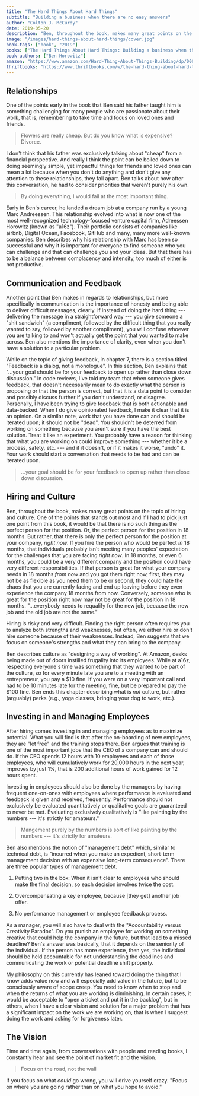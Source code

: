 ```yaml
---
title: "The Hard Things About Hard Things"
subtitle: "Building a business when there are no easy answers"
author: "Colton J. McCurdy"
date: 2019-05-20
description: "Ben, throughout the book, makes many great points on the topic of hiring and culture.  One of the points that stands out most and if I had to pick just one point from this book, it would be that there is no such thing as the perfect person for the position. Or, the perfect person for the position in 18 months. But rather, that there is only the perfect person for the position at your company, _right now_."
image: "/images/hard-things-about-hard-things/cover.jpg"
book-tags: ["book", "2019"]
books: ["The Hard Things About Hard Things: Building a business when there are no easy answers"]
book-authors: ["Ben Horowitz"]
amazon: "https://www.amazon.com/Hard-Thing-About-Things-Building/dp/0062273205"
thriftbooks: "https://www.thriftbooks.com/w/the-hard-thing-about-hard-things-building-a-business-when-there-are-no-easy-answers_ben-horowitz/3307127/?mkwid=sFM5qtcnV%7cdc&pcrid=70112878392&pkw=&pmt=&plc=&pgrid=21323665512&ptaid=pla-292616666786&gclid=Cj0KCQjwxMjnBRCtARIsAGwWnBMZGQNHt9KEy5y23QpZQCF-Vr13WMGOCerekAz6V4GxSRTNdeTEifcaAqOtEALw_wcB#isbn=0062273205&idiq=5331843"
---
```


## Relationships

One of the points early in the book that Ben said his father taught him is something
challenging for many people who are passionate about their work, that is, remembering
to take time and focus on loved ones and friends.

> Flowers are really cheap. But do you know what is expensive? Divorce.

I don't think that his father was exclusively talking about "cheap" from a financial perspective.
And really I think the point can be boiled down to doing seemingly simple, yet impactful
things for friends and loved ones can mean a lot because when you don't do anything
and don't give any attention to these relationships, they fall apart. Ben talks about
how after this conversation, he had to consider priorities that weren't purely his
own.

> By doing everything, I would fail at the most important thing.

Early in Ben's career, he landed a dream job at a company run by a young Marc Andreessen.
This relationship evolved into what is now one of the most well-recognized technology-focused
venture capital firm, Adreessen Horowitz (known as "a16z"). Their portfolio consists
of companies like airbnb, Digital Ocean, Facebook, GitHub and many, many more well-known
companies. Ben describes why his relationship with Marc has been so successful and
why it is important for everyone to find someone who you can challenge and that
can challenge you and your ideas. But that there has to be a balance between
complacency and intensity, too much of either is not productive.

## Communication and Feedback

Another point that Ben makes in regards to relationships, but more specifically
in communication is the importance of honesty and being able to deliver difficult
messages, clearly. If instead of doing the hard thing --- delivering the message
in a straightforward way --- you give someone a "shit sandwich" (a compliment, followed
by the difficult thing that you really wanted to say, followed by another compliment),
you will confuse whoever you are talking to and won't actually get the
point that you wanted to make across. Ben also mentions the importance of clarity, even
when you don't have a solution to a particular problem.

While on the topic of giving feedback, in chapter 7, there is a section titled "Feedback
is a dialog, not a monologue". In this section, Ben explains that "...your goal should be for
your feedback to open up rather than close down discussion." In code reviews, I've
told my team that when someone gives feedback, that doesn't necessarily mean to do
exactly what the person is proposing or that the person is correct, but that it
is a data point to consider and possibly discuss further if you don't understand, or
disagree. Personally, I have been trying to give feedback that is both actionable
and data-backed. When I do give opinionated feedback, I make it clear that it is
an opinion. On a similar note, work that you have done can and should be iterated
upon; it should not be "dead". You shouldn't be deterred from working on something
because you aren't sure if you have the best solution. Treat it like an experiment.
You probably have a reason for thinking that what you are working on could improve
something --- whether it be a process, safety, etc. --- and if it doesn't, or
if it makes it worse, "undo" it. Your work should start a conversation that needs
to be had and can be iterated upon.

> ...your goal should be for your feedback to open up rather than close down discussion.

## Hiring and Culture

Ben, throughout the book, makes many great points on the topic of hiring and culture.
One of the points that stands out most and if I had to pick just one point from
this book, it would be that there is no such thing as the perfect person for the
position. Or, the perfect person for the position in 18 months. But rather, that
there is only the perfect person for the position at your company, _right now_.
If you hire the person who would be perfect _in_ 18 months, that individuals probably
isn't meeting many peoples' expectation for the challenges that you are facing _right
now_. In 18 months, or even 6 months, you could be a very different company and
the position could have very different responsibilities. If that person is
great for what your company needs in 18 months _from now_ and you got them right now,
first, they may not be as flexible as you need them to be or second, they could
hate the chaos that you are currently facing and end up leaving before
they even experience the company 18 months from now. Conversely, someone who
is great for the position right now may not be great for the position in 18 months.
"...everybody needs to requalify for the new job, because the new job and the old
job are not the same."

Hiring is risky and very difficult. Finding the right person often requires you
to analyze both strengths and weaknesses, but often, we either hire or don't hire
someone because of their weaknesses. Instead, Ben suggests that we focus on someone's
strengths and what they can bring to the company.

Ben describes culture as "designing a way of working". At Amazon, desks being
made out of doors instilled frugality into its employees. While at a16z, respecting
everyone's time was something that they wanted to be part of the culture, so for
every minute late you are to a meeting with an entrepreneur, you pay a $10 fine.
If you were on a very important call and had to be 10 minutes late for the meeting,
fine, but be prepared to pay the $100 fine. Ben ends this chapter describing what
is _not_ culture, but rather (arguably) perks (e.g., yoga classes, bringing your
dog to work, etc.).

## Investing in and Managing Employees

After hiring comes investing in and managing employees as to maximize potential.
What you will find is that after the on-boarding of new employees, they are
"let free" and the training stops there. Ben argues that training is one of the
most important jobs that the CEO of a company can and should do. If the CEO spends
12 hours with 10 employees and each of those employees, who will cumulatively work
for 20,000 hours in the next year, improves by just 1%, that is 200 additional
hours of work gained for 12 hours spent.

Investing in employees should also be done by the managers by having frequent
one-on-ones with employees where performance is evaluated and feedback is given
and received, frequently. Performance should not exclusively be evaluated
quantitatively or qualitative goals are guaranteed to never be met. Evaluating
exclusively qualitatively is "like painting by the numbers --- it's strictly for
amateurs."

> Mangement purely by the numbers is sort of like painting by the numbers --- it's strictly for amateurs.

Ben also mentions the notion of "management debt" which, similar to technical debt,
is "incurred when you make an expedient, short-term management decision with an
expensive long-term consequence". There are three popular types of management debt.

1. Putting two in the box: When it isn't clear to employees who should make the final
decision, so each decision involves twice the cost.

2. Overcompensating a key employee, because [they get] another job offer.

3. No performance management or employee feedback process.

As a manager, you will also have to deal with the "Accountability versus Creativity Paradox".
Do you punish an employee for working on something creative that could help
the company in the future, but that lead to a missed deadline? Ben's answer was
basically, that it depends on the seniority of the individual. If the person has
more experience, then yes, the individual should be held accountable for not
understanding the deadlines and communicating the work or potential deadline shift
properly.

My philosophy on this currently has leaned toward doing the thing that I know adds
value now and will especially add value in the future, but to be consciously aware
of scope creep. You need to know when to stop and when the returns of what you are
working is diminishing. In certain cases, it would be acceptable to "open a ticket and
put it in the backlog", but in others, when I have a clear vision and solution
for a major problem that has a significant impact on the work we are working on,
that is when I suggest doing the work and asking for forgiveness later.

## The Vision

Time and time again, from conversations with people and reading books, I constantly
hear and see the point of market fit and the vision.

> Focus on the road, not the wall

If you focus on what _could_ go wrong, you will drive yourself crazy. "Focus on
where you are going rather than on what you hope to avoid."

